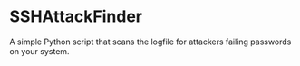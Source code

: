 # SSHAttackFinder
A simple Python script that scans the logfile for attackers failing passwords on your system.
